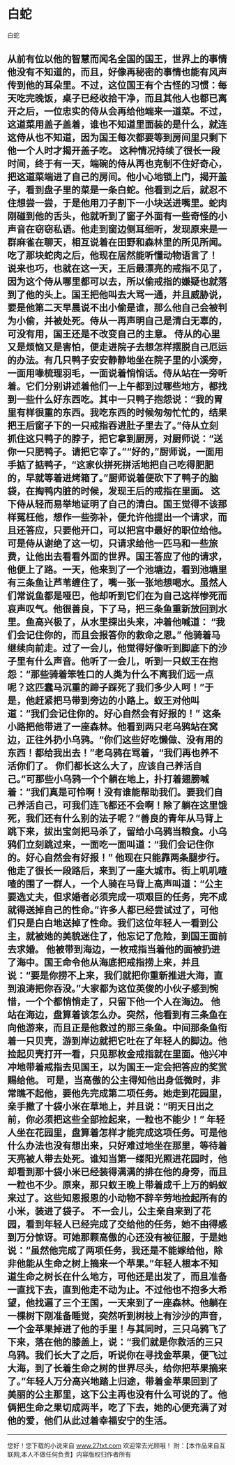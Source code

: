 # 白蛇

白蛇  

从前有位以他的智慧而闻名全国的国王，世界上的事情他没有不知道的，而且，好像再秘密的事情也能有风声传到他的耳朵里。不过，这位国王有个古怪的习惯：每天吃完晚饭，桌子已经收拾干净，而且其他人也都已离开之后，一位忠实的侍从会再给他端来一道菜。不过，这道菜用盖子盖着，谁也不知道里面装的是什么，就连这侍从也不知道，因为国王每次都要等到房间里只剩下他一个人时才揭开盖子吃。 
这种情况持续了很长一段时间，终于有一天，端碗的侍从再也克制不住好奇心，把这道菜端进了自己的房间。他小心地锁上门，揭开盖子，看到盘子里的菜是一条白蛇。他看到之后，就忍不住想尝一尝，于是他用刀子割下一小块送进嘴里。蛇肉刚碰到他的舌头，他就听到了窗子外面有一些奇怪的小声音在窃窃私语。他走到窗边侧耳细听，发现原来是一群麻雀在聊天，相互说着在田野和森林里的所见所闻。吃了那块蛇肉之后，他现在居然能听懂动物语言了！ 
说来也巧，也就在这一天，王后最漂亮的戒指不见了，因为这个侍从哪里都可以去，所以偷戒指的嫌疑也就落到了他的头上。国王把他叫去大骂一通，并且威胁说，要是他第二天早晨说不出小偷是谁，那么他自己会被判为小偷，并被处死。侍从一再声明自己是清白无辜的，可没有用，国王还是不改变自己的主意。 
侍从的心里又是烦恼又是害怕，便走进院子去想怎样摆脱自己厄运的办法。有几只鸭子安安静静地坐在院子里的小溪旁，一面用喙梳理羽毛，一面说着悄悄话。侍从站在一旁听着。它们分别讲述着他们一上午都到过哪些地方，都找到一些什么好东西吃。其中一只鸭子抱怨说：“我的胃里有样很重的东西。我吃东西的时候匆匆忙忙的，结果把王后窗子下的一只戒指吞进肚子里去了。”侍从立刻抓住这只鸭子的脖子，把它拿到厨房，对厨师说：“送你一只肥鸭子。请把它宰了。”“好的，”厨师说，一面用手掂了掂鸭子，“这家伙拼死拼活地把自己吃得肥肥的，早就等着进烤箱了。”厨师说着便砍下了鸭子的脑袋，在掏鸭内脏的时候，发现王后的戒指在里面。 
这下侍从轻而易举地证明了自己的清白。国王觉得不该那样冤枉他，想作一些弥补，便允许他提出一个请求，而且还答应，只要他开口，可以把宫中最好的职位给他。可是侍从谢绝了这一切，只请求给他一匹马和一些旅费，让他出去看看外面的世界。国王答应了他的请求，他便上了路。一天，他来到了一个池塘边，看到池塘里有三条鱼让芦苇缠住了，嘴一张一张地想喝水。虽然人们常说鱼都是哑巴，他却听到它们在为自己这样惨死而哀声叹气。他很善良，下了马，把三条鱼重新放回到水里。鱼高兴极了，从水里探出头来，冲着他喊道： 
“我们会记住你的，而且会报答你的救命之恩。” 
他骑着马继续向前走。过了一会儿，他觉得好像听到脚底下的沙子里有什么声音。他听了一会儿，听到一只蚁王在抱怨：“那些骑着笨牲口的人类为什么不离我们远一点呢？这匹蠢马沉重的蹄子踩死了我们多少人呵！”于是，他赶紧把马带到旁边的小路上。蚁王对他叫道：“我们会记住你的。好心自然会有好报的！” 
这条小路把他带进了一座森林。他看到两只老乌鸦站在窝边，正往外扔小乌鸦。“你们这些好吃懒做、没有用的东西！都给我出去！”老乌鸦在骂着，“我们再也养不活你们了。 
你们都长这么大了，应该自己养活自己。”可那些小乌鸦一个个躺在地上，扑打着翅膀喊着：“我们真是可怜啊！没有谁能帮助我们。要我们自己养活自己，可我们连飞都还不会啊！除了躺在这里饿死，我们还有什么别的法子呢？”善良的青年从马背上跳下来，拔出宝剑把马杀了，留给小乌鸦当粮食。小乌鸦们立刻跳过来，一面吃一面叫道：“我们会记住你的。好心自然会有好报！” 
他现在只能靠两条腿步行。他走了很长一段路后，来到了一座大城市。街上叽叽喳喳的围了一群人，一个人骑在马背上高声叫道：“公主要选丈夫，但求婚者必须完成一项艰巨的任务，完不成就得送掉自己的性命。”许多人都已经尝试过了，可他们只是白白地送掉了性命。我们这位年轻人一看到公主，就被她的美貌迷住了，他忘记了危险，到国王面前去求婚。 
他被带到海边，一枚戒指当着他的面被扔进了海中。国王命令他从海底把戒指捞上来，并且说：“要是你捞不上来，我们就把你重新推进大海，直到浪涛把你吞没。”大家都为这位英俊的小伙子感到惋惜，一个个都悄悄走了，只留下他一个人在海边。 
他站在海边，盘算着该怎么办。突然，他看到有三条鱼在向他游来，而且正是他救过的那三条鱼。中间那条鱼衔着一只贝壳，游到岸边就把它吐在了年轻人的脚边。他捡起贝壳打开一看，只见那枚金戒指就在里面。他兴冲冲地带着戒指去见国王，以为国王一定会把答应的奖赏赐给他。 
可是，当高傲的公主得知他出身低微时，非常瞧不起他，要他先完成第二项任务。她走到花园里，亲手撒了十袋小米在草地上，并且说：“明天日出之前，你必须把这些全部捡起来，一粒也不能少！” 
年轻人坐在花园里，盘算着怎样才能完成这项任务。可是他什么办法也没有想出来，只好难过地坐在那里，等待着天亮被人带去处死。谁知当第一缕阳光照进花园时，他却看到那十袋小米已经装得满满的排在他的身旁，而且一粒也不少。原来，那只蚁王晚上带着成千上万的蚂蚁来过了。这些知恩报恩的小动物不辞辛劳地捡起所有的小米，装进了袋子。 
不一会儿，公主亲自来到了花园，看到年轻人已经完成了交给他的任务，她不由得感到万分惊讶。可她那颗高傲的心还没有被征服，于是她说：“虽然他完成了两项任务，我还是不能嫁给他，除非他能从生命之树上摘来一个苹果。”年轻人根本不知道生命之树长在什么地方，可他还是出发了，而且准备一直找下去，直到他走不动为止。不过他也不抱多大希望，他找遍了三个王国，一天来到了一座森林。他躺在一棵树下刚准备睡觉，突然听到树枝上有沙沙的声音，一个金苹果掉进了他的手里！与其同时，三只乌鸦飞了下来，落在他的膝盖上，说：“我们就是你救活的三只乌鸦。我们长大了之后，听说你在寻找金苹果，便飞过大海，到了长着生命之树的世界尽头，给你把苹果摘来了。”年轻人万分高兴地踏上归途，带着金苹果回到了美丽的公主那里，这下公主再也没有什么可说的了。他俩把生命之果切成两半，吃了下去，她的心便充满了对他的爱，他们从此过着幸福安宁的生活。 
------------------ 

                  
--------------------
您好！您下载的小说来自 www.27txt.com 欢迎常去光顾哦！
附：【本作品来自互联网,本人不做任何负责】内容版权归作者所有